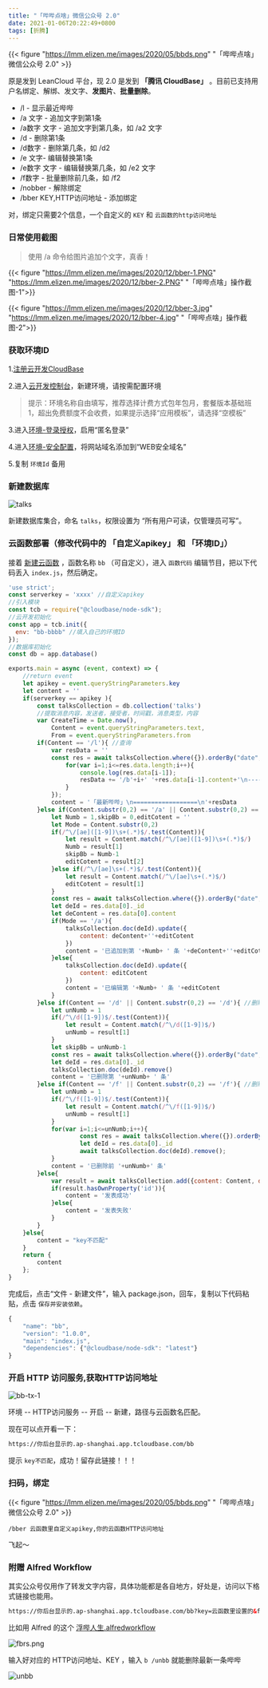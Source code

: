 ```yaml
---
title: "「哔哔点啥」微信公众号 2.0"
date: 2021-01-06T20:22:49+0800
tags: [折腾]
---
```


{{< figure "https://lmm.elizen.me/images/2020/05/bbds.png" "「哔哔点啥」微信公众号 2.0" >}}

原是发到 LeanCloud 平台，现 2.0 是发到 **「腾讯 CloudBase」** 。目前已支持用户名绑定、解绑、发文字、**发图片**、**批量删除**。

- /l - 显示最近哔哔
- /a 文字 - 追加文字到第1条
- /a数字 文字 - 追加文字到第几条，如 /a2 文字
- /d - 删除第1条
- /d数字 - 删除第几条，如 /d2
- /e 文字- 编辑替换第1条
- /e数字 文字 - 编辑替换第几条，如 /e2 文字
- /f数字 - 批量删除前几条，如 /f2
- /nobber - 解除绑定
- /bber KEY,HTTP访问地址 - 添加绑定

对，绑定只需要2个信息，一个自定义的 `KEY` 和 `云函数的http访问地址`

<!--more-->

### 日常使用截图

> 使用 /a 命令给图片追加个文字，真香！

{{< figure "https://lmm.elizen.me/images/2020/12/bber-1.PNG" "https://lmm.elizen.me/images/2020/12/bber-2.PNG" "「哔哔点啥」操作截图-1">}}

{{< figure "https://lmm.elizen.me/images/2020/12/bber-3.jpg" "https://lmm.elizen.me/images/2020/12/bber-4.jpg" "「哔哔点啥」操作截图-2">}}

### 获取环境ID

1.[注册云开发CloudBase](https://curl.qcloud.com/KnnJtUom)

2.进入[云开发控制台](https://console.cloud.tencent.com/tcb/)，新建环境，请按需配置环境

>提示：环境名称自由填写，推荐选择计费方式包年包月，套餐版本基础班 1，超出免费额度不会收费，如果提示选择“应用模板”，请选择“空模板”

3.进入[环境-登录授权](https://console.cloud.tencent.com/tcb/env/login)，启用“匿名登录”

4.进入[环境-安全配置](https://console.cloud.tencent.com/tcb/env/safety)，将网站域名添加到“WEB安全域名”

5.复制 `环境Id` 备用

### 新建数据库

![talks](https://lmm.elizen.me/images/2020/12/talks.jpg)

新建数据库集合，命名 `talks`，权限设置为 “所有用户可读，仅管理员可写”。

### 云函数部署（修改代码中的 「自定义apikey」 和 「环境ID」）

接着 [新建云函数](https://console.cloud.tencent.com/tcb/scf/index) ，函数名称 `bb` （可自定义），进入 `函数代码` 编辑节目，把以下代码丢入 `index.js`，然后确定。

```javascript
'use strict';
const serverkey = 'xxxx' //自定义apikey
//引入模块
const tcb = require("@cloudbase/node-sdk");
//云开发初始化
const app = tcb.init({
  env: "bb-bbbb" //填入自己的环境ID
});
//数据库初始化
const db = app.database()

exports.main = async (event, context) => {
    //return event
    let apikey = event.queryStringParameters.key
    let content = ''
    if(serverkey == apikey ){
        const talksCollection = db.collection('talks')
        //提取消息内容，发送者，接受者，时间戳，消息类型，内容
        var CreateTime = Date.now(),
            Content = event.queryStringParameters.text,
            From = event.queryStringParameters.from
        if(Content == '/l'){ //查询
            var resData = ''
            const res = await talksCollection.where({}).orderBy("date", "desc").limit(9).get().then((res) => {
                for(var i=1;i<=res.data.length;i++){
                    console.log(res.data[i-1]);
                    resData += '/b'+i+' '+res.data[i-1].content+'\n---------------\n'
                }
            });
            content = '「最新哔哔」\n==================\n'+resData
        }else if(Content.substr(0,2) == '/a' || Content.substr(0,2) == '/e'){ //追加到或编辑第几条
            let Numb = 1,skipBb = 0,editCotent = ''
            let Mode = Content.substr(0,2)
            if(/^\/[ae]([1-9])\s+(.*)$/.test(Content)){
                let result = Content.match(/^\/[ae]([1-9])\s+(.*)$/)
                Numb = result[1]
                skipBb = Numb-1
                editCotent = result[2]
            }else if(/^\/[ae]\s+(.*)$/.test(Content)){
                let result = Content.match(/^\/[ae]\s+(.*)$/)
                editCotent = result[1]
            }
            const res = await talksCollection.where({}).orderBy("date", "desc").skip(skipBb).limit(1).get()
            let deId = res.data[0]._id
            let deContent = res.data[0].content
            if(Mode == '/a'){
                talksCollection.doc(deId).update({
                    content: deContent+''+editCotent
                })
                content = '已追加到第 '+Numb+ ' 条 '+deContent+''+editCotent
            }else{
                talksCollection.doc(deId).update({
                    content: editCotent
                })
                content = '已编辑第 '+Numb+ ' 条 '+editCotent
            }
        }else if(Content == '/d' || Content.substr(0,2) == '/d'){ //删除第几条
            let unNumb = 1
            if(/^\/d([1-9])$/.test(Content)){
                let result = Content.match(/^\/d([1-9])$/)
                unNumb = result[1]
            }
            let skipBb = unNumb-1
            const res = await talksCollection.where({}).orderBy("date", "desc").skip(skipBb).limit(1).get()
            let deId = res.data[0]._id
            talksCollection.doc(deId).remove()
            content = '已删除第 '+unNumb+ ' 条'
        }else if(Content == '/f' || Content.substr(0,2) == '/f'){ //删除哔哔
            let unNumb = 1
            if(/^\/f([1-9])$/.test(Content)){
                let result = Content.match(/^\/f([1-9])$/)
                unNumb = result[1]
            }
            for(var i=1;i<=unNumb;i++){
                    const res = await talksCollection.where({}).orderBy("date", "desc").limit(1).get()
                    let deId = res.data[0]._id
                    await talksCollection.doc(deId).remove();
            }
            content = '已删除前 '+unNumb+' 条'
        }else{
            var result = await talksCollection.add({content: Content, date: new Date(CreateTime), from: From})
            if(result.hasOwnProperty('id')){
                content = '发表成功'
            }else{
                content = '发表失败'
            }
        }
    }else{
        content = "key不匹配"
    }
    return {
        content
    };
}
```

完成后，点击“文件 - 新建文件”，输入 package.json，回车，复制以下代码粘贴，点击 `保存并安装依赖`。

```javascript
{
    "name": "bb",
    "version": "1.0.0",
    "main": "index.js",
    "dependencies": {"@cloudbase/node-sdk": "latest"}
}
```

### 开启 HTTP 访问服务,获取HTTP访问地址

![bb-tx-1](https://lmm.elizen.me/images/2020/12/bb-tx-1.png)

环境 -- HTTP访问服务 -- 开启 -- 新建，路径与云函数名匹配。

现在可以点开看一下：

```html
https://你后台显示的.ap-shanghai.app.tcloudbase.com/bb
```

提示 `key不匹配`，成功！留存此链接！！！

### 扫码，绑定

{{< figure "https://lmm.elizen.me/images/2020/05/bbds.png" "「哔哔点啥」微信公众号 2.0" >}}

```
/bber 云函数里自定义apikey,你的云函数HTTP访问地址
```

飞起～

### 附赠 Alfred Workflow

其实公众号仅用作了转发文字内容，具体功能都是各自地方，好处是，访问以下格式链接也能用。

```html
https://你后台显示的.ap-shanghai.app.tcloudbase.com/bb?key=云函数里设置的&from=自己发挥一个&text=哔哔的内容
```

比如用 Alfred 的这个 [浮哔人生.alfredworkflow](https://github.com/lmm214/diybug/raw/main/%E6%B5%AE%E5%93%94%E4%BA%BA%E7%94%9F2.0.alfredworkflow)

![fbrs.png](https://lmm.elizen.me/images/2020/12/fbrs.png)

输入好对应的 HTTP访问地址、KEY ，输入 `b /unbb` 就能删除最新一条哔哔

![unbb](https://lmm.elizen.me/images/2020/12/unbb.jpg)